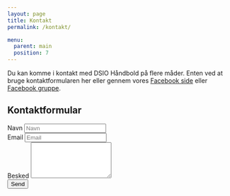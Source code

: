 ```yaml
---
layout: page
title: Kontakt
permalink: /kontakt/

menu:
  parent: main
  position: 7
---
```

Du kan komme i kontakt med DSIO Håndbold på flere måder. Enten ved at bruge kontaktformularen her eller gennem vores [Facebook side](https://www.facebook.com/Dsiohaandbold) eller [Facebook gruppe](https://www.facebook.com/groups/30303969064/).

## Kontaktformular
<form role="form" action="//forms.brace.io/mail@dsiohaandbold.dk" method="post">
  <input type="hidden" name="_next" value="{{site.url}}/kontakt/?type=success&flash=Tak for mailen, vi vender tilbage.">
  <div class="form-group">
    <label for="name">Navn</label>
    <input type="text" class="form-control" id="name" name="name" placeholder="Navn">
  </div>
  <div class="form-group">
    <label for="email">Email</label>
    <input type="email" class="form-control" id="email" name="_replyto" placeholder="Email">
  </div>
  <div class="form-group">
    <label for="message">Besked</label>
    <textarea rows="5" class="form-control" id="message" name="message"></textarea>
  </div>
  <button type="submit" class="btn btn-primary">Send</button>
</form>

<script src="//cdnjs.cloudflare.com/ajax/libs/purl/2.3.1/purl.min.js"></script>
<script src="/assets/js/flash.js"></script>
